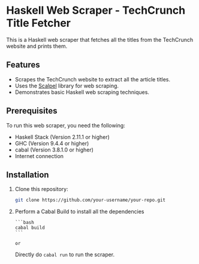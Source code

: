 # Haskell Web Scraper - TechCrunch Title Fetcher

This is a Haskell web scraper that fetches all the titles from the TechCrunch website and prints them.

## Features

-   Scrapes the TechCrunch website to extract all the article titles.
-   Uses the [Scalpel](https://hackage.haskell.org/package/scalpel) library for web scraping.
-   Demonstrates basic Haskell web scraping techniques.

## Prerequisites

To run this web scraper, you need the following:

-   Haskell Stack (Version 2.11.1 or higher)
-   GHC (Version 9.4.4 or higher)
-   cabal (Version 3.8.1.0 or higher)
-   Internet connection

## Installation

1.  Clone this repository:

    ```bash
    git clone https://github.com/your-username/your-repo.git
    ```

2.  Perform a Cabal Build to install all the dependencies

        ```bash
        cabal build
        ```

        or

    Directly do `cabal run` to run the scraper.
